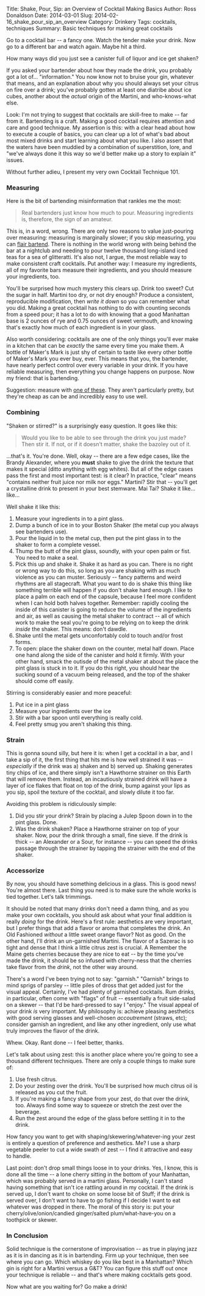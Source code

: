 Title: Shake, Pour, Sip: an Overview of Cocktail Making Basics
Author: Ross Donaldson
Date: 2014-03-01
Slug: 2014-02-16_shake_pour_sip_an_overview
Category: Drinkery
Tags: cocktails, techniques
Summary: Basic techniques for making great cocktails

Go to a cocktail bar -- a fancy one. Watch the tender make your drink. Now go to a different bar and watch again. Maybe hit a third.

How many ways did you just see a canister full of liquor and ice get shaken?

If you asked your bartender about how they made the drink, you probably got a lot of... "information." You now know not to bruise your gin, whatever that means, and an explanation about why you should always set your citrus on fire over a drink; you've probably gotten at least one diatribe about ice cubes, another about the _actual_ origin of the Martini, and who-knows-what else.

Look: I'm not trying to suggest that cocktails are skill-free to make -- far from it. Bartending is a craft. Making a good cocktail requires attention and care and good technique. My assertion is this: with a clear head about how to execute a couple of basics, you can clear up a lot of what's bad about most mixed drinks and start learning about what you like. I also assert that the waters have been muddied by a combination of superstition, lore, and "we've always done it this way so we'd better make up a story to explain it" issues.

Without further adieu, I present my very own Cocktail Technique 101.

### Measuring

Here is the bit of bartending misinformation that rankles me the most:

> Real bartenders just know how much to pour. Measuring ingredients is, therefore, the sign of an amateur.

This is, in a word, wrong. There are only two reasons to value just-pouring over measuring: measuring is marginally slower; if you skip measuring, you can [flair bartend](https://www.youtube.com/watch?v=AMXkiX9Hr_o). There is nothing in the world wrong with being behind the bar at a nightclub and needing to pour twelve thousand long-island iced teas for a sea of glitteratti. It's also not, I argue, the most reliable way to make consistent craft cocktails. Put another way: I measure my ingredients, all of my favorite bars measure their ingredients, and you should measure your ingredients, too.

You'll be surprised how much mystery this clears up. Drink too sweet? Cut the sugar in half. Martini too dry, or not dry enough? Produce a consistent, reproducible modification, then _write it down_ so you can remember what you did. Making a great cocktail has nothing to do with counting seconds from a speed pour; it has a lot to do with knowing that a good Manhattan base is 2 ounces of rye and 0.75 ounces of sweet vermouth, and knowing that's exactly how much of each ingredient is in your glass.

Also worth considering: cocktails are one of the only things you'll ever make in a kitchen that can be _exactly_ the same every time you make them. A bottle of Maker's Mark is just shy of certain to taste like every other bottle of Maker's Mark you ever buy, ever. This means that you, the bartender, have nearly perfect control over every variable in your drink. If you have reliable measuring, then everything you change happens on purpose. Now my friend: that is bartending.

Suggestion: measure with [one of these](http://www.oxo.com/p-510-mini-angled-measuring-cup.aspx). They aren't particularly pretty, but they're cheap as can be and incredibly easy to use well.

### Combining

"Shaken or stirred?" is a surprisingly easy question. It goes like this:

> Would you like to be able to see through the drink you just made? Then stir it. If not, or if it doesn't matter, shake the bazoley out of it.

...that's it. You're done. Well, okay -- there are a few edge cases, like the Brandy Alexander, where you **must** shake to give the drink the texture that makes it special (ditto anything with egg whites). But all of the edge cases pass the first and most important test: is it clear? In practice, "clear" means "contains neither fruit juice nor milk nor eggs." Martini? Stir that -- you'll get a crystalline drink to present in your best stemware. Mai Tai? Shake it like... like...

Well shake it like this:
1. Measure your ingredients in to a pint glass.
2. Dump a bunch of ice in to your Boston Shaker (the metal cup you always see bartenders use).
3. Pour the liquid in to the metal cup, then put the pint glass in to the shaker to form a complete vessel.
4. Thump the butt of the pint glass, soundly, with your open palm or fist. You need to make a seal.
5. Pick this up and shake it. Shake it as hard as you can. There is no right or wrong way to do this, so long as you are shaking with as much violence as you can muster. Seriously -- fancy patterns and weird rhythms are all stagecraft. What you want to do is shake this thing like something terrible will happen if you don't shake hard enough. I like to place a palm on each end of the capsule, because I feel more confident when I can hold both halves together. Remember: rapidly cooling the inside of this canister is going to reduce the volume of the ingredients and air, as well as causing the metal shaker to contract -- all of which work to make the seal you're going to be relying on to keep the drink _inside_ the shaker. This means: don't dawdle.
6. Shake until the metal gets unconfortably cold to touch and/or frost forms.
7. To open: place the shaker down on the counter, metal half down. Place one hand along the side of the canister and hold it firmly. With your other hand, smack the outisde of the metal shaker at about the place the pint glass is stuck in to it. If you do this right, you should hear the sucking sound of a vacuum being released, and the top of the shaker should come off easily.

Stirring is considerably easier and more peaceful:
1. Put ice in a pint glass
2. Measure your ingredients over the ice
3. Stir with a bar spoon until everything is really cold.
4. Feel pretty smug you aren't shaking this thing.

### Strain

This is gonna sound silly, but here it is: when I get a cocktail in a bar, and I take a sip of it, the first thing that hits me is how well strained it was -- _especially_ if the drink was a) shaken and b) served up. Shaking generates tiny chips of ice, and there simply isn't a Hawthorne strainer on this Earth that will remove them. Instead, an incautiously strained drink will have a layer of ice flakes that float on top of the drink, bump against your lips as you sip, spoil the texture of the cocktail, and slowly dilute it too far.

Avoiding this problem is ridiculously simple:
1. Did you stir your drink? Strain by placing a Julep Spoon down in to the pint glass. Done.
2. Was the drink shaken? Place a Hawthorne strainer on top of your shaker. Now, pour the drink through a small, fine sieve. If the drink is thick -- an Alexander or a Sour, for instance -- you can speed the drinks passage through the strainer by tapping the strainer with the end of the shaker.

### Accessorize

By now, you should have something delicious in a glass. This is good news! You're almost there. Last thing you need is to make sure the whole works is tied together. Let's talk trimmings.

It should be noted that many drinks don't need a damn thing, and as you make your own cocktails, you should ask about what your final addition is really _doing_ for the drink. Here's a first rule: aesthetics are very important, but I prefer things that add a flavor or aroma that completes the drink. An Old Fashioned _without_ a little sweet orange flavor? Not as good. On the other hand, I'll drink an un-garnished Martini. The flavor of a Sazerac is so tight and dense that I think a little citrus zest is crucial. A Remember the Maine gets cherries because they are nice to eat -- by the time you've made the drink, it should be so infused with cherry-ness that the cherries take flavor from the _drink_, not the other way around.

There's a word I've been trying not to say: "garnish." "Garnish" brings to mind sprigs of parsley -- little piles of dross that get added just for the visual appeal. Certainly, I've had plenty of garnished cocktails. Rum drinks, in particular, often come with "flags" of fruit -- essentially a fruit side-salad on a skewer -- that I'd be hard-pressed to say I "enjoy." The visual appeal of your drink _is_ very important. My philosophy is: achieve pleasing aesthetics with good serving glasses and well-chosen _accoutrement_ (straws, etc); consider garnish an ingredient, and like any other ingredient, only use what truly improves the flavor of the drink.

Whew. Okay. Rant done -- I feel better, thanks.

Let's talk about using zest: this is another place where you're going to see a thousand different techniques. There are only a couple things to make sure of:

1. Use fresh citrus.
2. Do your zesting over the drink. You'll be surprised how much citrus oil is released as you cut the fruit.
3. If you're making a fancy shape from your zest, do that over the drink, too. Always find some way to squeeze or stretch the zest over the beverage.
4. Run the zest around the edge of the glass before settling it in to the drink.

How fancy you want to get with shaping/skewering/whatever-ing your zest is entirely a question of preference and aesthetics. Me? I use a sharp vegetable peeler to cut a wide swath of zest -- I find it attractive and easy to handle.

Last point: don't drop small things loose in to your drinks. Yes, I know, this is done all the time -- a lone cherry sitting in the bottom of your Manhattan, which was probably served in a martini glass. Personally, I can't stand having something that isn't ice rattling around in my cocktail. If the drink is served up, I don't want to choke on some loose bit of Stuff; if the drink is served over, I don't want to have to go fishing if I decide I want to eat whatever was dropped in there. The moral of this story is: put your cherry/olive/onion/candied ginger/salted plum/what-have-you on a toothpick or skewer.

### In Conclusion

Solid technique is the cornerstone of improvisation -- as true in playing jazz as it is in dancing as it is in bartending. Firm up your technique, then see where you can go. Which whiskey do you like best in a Manhattan? Which gin is right for a Martini versus a G&T? You can figure this stuff out once your technique is reliable -- and that's where making cocktails gets good.

Now what are you waiting for? Go make a drink!
